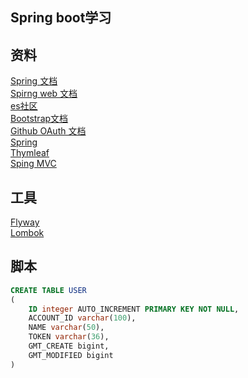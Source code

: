## Spring boot学习

## 资料
[Spring 文档](https://spring.io/guides)  
[Spirng web 文档](https://spring.io/guides/gs/serving-web-content/)  
[es社区](https://elasticsearch.cn)  
[Bootstrap文档](https://v3.bootcss.com/getting-started/)  
[Github OAuth 文档](https://developer.github.com/apps/building-github-apps/creating-a-github-app/)  
[Spring](https://docs.spring.io/spring-boot/docs/2.0.0.RC1/reference/htmlsingle/#boot-features-embedded-database-support)  
[Thymleaf](https://www.thymeleaf.org/doc/tutorials/3.0/usingthymeleaf.html#using-theach)  
[Sping MVC](https://docs.spring.io/spring/docs/5.0.3.RELEASE/spring-framework-reference/web.html#mvc-handlermapping-interceptor)

## 工具
[Flyway](https://flywaydb.org/getstarted/firststeps/maven)  
[Lombok](https://projectlombok.org  )

## 脚本
```sql
CREATE TABLE USER
(
    ID integer AUTO_INCREMENT PRIMARY KEY NOT NULL,
    ACCOUNT_ID varchar(100),
    NAME varchar(50),
    TOKEN varchar(36),
    GMT_CREATE bigint,
    GMT_MODIFIED bigint
)
```

